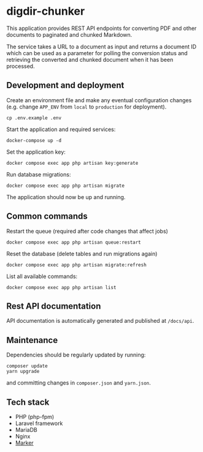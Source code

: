# digdir-chunker

This application provides REST API endpoints for converting PDF and other documents to paginated and chunked Markdown.

The service takes a URL to a document as input and returns a document ID which can be used as a parameter for polling the conversion status and retrieving the converted and chunked document when it has been processed.

## Development and deployment

Create an environment file and make any eventual configuration changes (e.g. change `APP_ENV` from `local` to `production` for deployment).

```
cp .env.example .env
```

Start the application and required services:

```
docker-compose up -d
```

Set the application key:

```
docker compose exec app php artisan key:generate
```

Run database migrations:

```
docker compose exec app php artisan migrate
```

The application should now be up and running.


## Common commands

Restart the queue (required after code changes that affect jobs)

```
docker compose exec app php artisan queue:restart
```

Reset the database (delete tables and run migrations again)

```
docker compose exec app php artisan migrate:refresh
```

List all available commands:

```
docker compose exec app php artisan list
```

## Rest API documentation

API documentation is automatically generated and published at `/docs/api`.

## Maintenance

Dependencies should be regularly updated by running:
```
composer update
yarn upgrade
```

and committing changes in `composer.json` and `yarn.json`.

## Tech stack

- PHP (php-fpm)
- Laravel framework
- MariaDB
- Nginx
- [Marker](https://github.com/VikParuchuri/marker)
